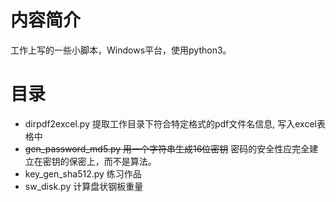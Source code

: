 # 内容简介

工作上写的一些小脚本，Windows平台，使用python3。

# 目录

- dirpdf2excel.py 提取工作目录下符合特定格式的pdf文件名信息, 写入excel表格中
- ~~gen_password_md5.py 用一个字符串生成16位密钥~~  密码的安全性应完全建立在密钥的保密上，而不是算法。
- key_gen_sha512.py 练习作品
- sw_disk.py 计算盘状钢板重量
